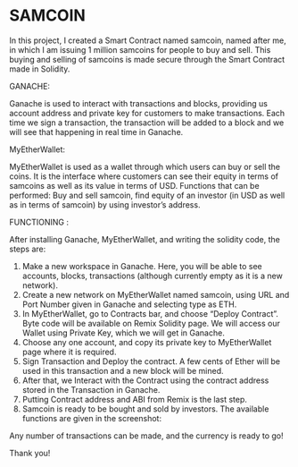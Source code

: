 # SAMCOIN

In this project, I created a Smart Contract named samcoin, named after me, in which I am issuing 1 million samcoins for people to buy and sell. This buying and selling of samcoins is made secure through the Smart Contract made in Solidity.


GANACHE: 

Ganache is used to interact with transactions and blocks, providing us account address and private key for customers to make transactions. Each time we sign a transaction, the transaction will be added to a block and we will see that happening in real time in Ganache.

MyEtherWallet: 

MyEtherWallet is used as a wallet through which users can buy or sell the coins. It is the interface where customers can see their equity in terms of samcoins as well as its value in terms of USD. 
Functions that can be performed: 
Buy and sell samcoin, find equity of an investor (in USD as well as in terms of samcoin) by using investor’s address.

FUNCTIONING : 

After installing Ganache, MyEtherWallet, and writing the solidity code, the steps are:
1) Make a new workspace in Ganache. Here, you will be able to see accounts, blocks, transactions (although currently empty as it is a new network).
2) Create a new network on MyEtherWallet named samcoin, using URL and Port Number given in Ganache and selecting type as ETH.
3)  In MyEtherWallet, go to Contracts bar, and choose “Deploy Contract”. Byte code will be available on Remix Solidity page. We will access our Wallet using Private Key, which we will get in Ganache. 
4) Choose any one account, and copy its private key to MyEtherWallet page where it is required. 
5) Sign Transaction and Deploy the contract. A few cents of Ether will be used in this transaction and a new block will be mined.
6) After that, we Interact with the Contract using the contract address stored in the Transaction in Ganache. 
7) Putting Contract address and ABI from Remix is the last step.
8) Samcoin is ready to be bought and sold by investors. The available functions are given in the screenshot:

 

Any number of transactions can be made, and the currency is ready to go!

Thank you!
